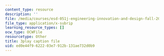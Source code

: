 ```yaml
---
content_type: resource
description: ''
file: /media/courses/esd-051j-engineering-innovation-and-design-fall-2012/ed0e44f9622203e7912b131ae732d0b9_zY6Xf87GAyg.srt
file_type: application/x-subrip
learning_resource_types: []
ocw_type: OCWFile
resourcetype: Other
title: 3play caption file
uid: ed0e44f9-6222-03e7-912b-131ae732d0b9
---
```

